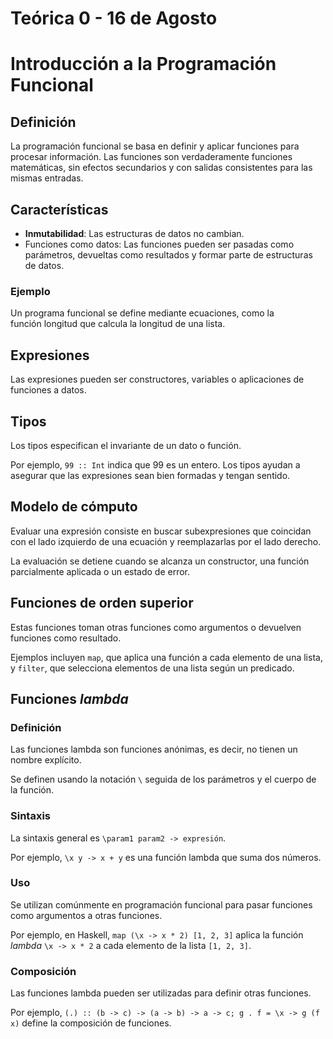 # Teórica 0 - 16 de Agosto

# **Introducción a la Programación Funcional**

## Definición

La programación funcional se basa en definir y aplicar funciones para procesar información. Las funciones son verdaderamente funciones matemáticas, sin efectos secundarios y con salidas consistentes para las mismas entradas.

## **Características**

- **Inmutabilidad**: Las estructuras de datos no cambian.
- Funciones como datos: Las funciones pueden ser pasadas como parámetros, devueltas como resultados y formar parte de estructuras de datos.

### Ejemplo

Un programa funcional se define mediante ecuaciones, como la función longitud que calcula la longitud de una lista.

## Expresiones

Las expresiones pueden ser constructores, variables o aplicaciones de funciones a datos.

## Tipos

Los tipos especifican el invariante de un dato o función.

Por ejemplo, `99 :: Int` indica que 99 es un entero. Los tipos ayudan a asegurar que las expresiones sean bien formadas y tengan sentido.

## Modelo de cómputo

Evaluar una expresión consiste en buscar subexpresiones que coincidan con el lado izquierdo de una ecuación y reemplazarlas por el lado derecho.

La evaluación se detiene cuando se alcanza un constructor, una función parcialmente aplicada o un estado de error.

## Funciones de orden superior

Estas funciones toman otras funciones como argumentos o devuelven funciones como resultado.

Ejemplos incluyen `map`, que aplica una función a cada elemento de una lista, y `filter`, que selecciona elementos de una lista según un predicado.

## Funciones *lambda*

### Definición

Las funciones lambda son funciones anónimas, es decir, no tienen un nombre explícito.

Se definen usando la notación `\` seguida de los parámetros y el cuerpo de la función.

### Sintaxis

La sintaxis general es `\param1 param2 -> expresión`.

Por ejemplo, `\x y -> x + y` es una función lambda que suma dos números.

### Uso

Se utilizan comúnmente en programación funcional para pasar funciones como argumentos a otras funciones.

Por ejemplo, en Haskell, `map (\x -> x * 2) [1, 2, 3]` aplica la función *lambda* `\x -> x * 2` a cada elemento de la lista `[1, 2, 3]`.

### Composición

Las funciones lambda pueden ser utilizadas para definir otras funciones.

Por ejemplo, `(.) :: (b -> c) -> (a -> b) -> a -> c; g . f = \x -> g (f x)` define la composición de funciones.
